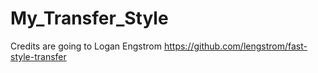 # My_Transfer_Style
Credits are going to Logan Engstrom https://github.com/lengstrom/fast-style-transfer
